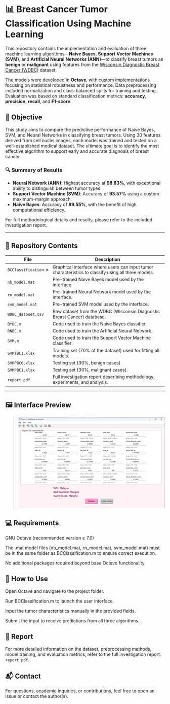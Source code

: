 # 📊 Breast Cancer Tumor Classification Using Machine Learning

This repository contains the implementation and evaluation of three machine learning algorithms—**Naive Bayes**, **Support Vector Machines (SVM)**, and **Artificial Neural Networks (ANN)**—to classify breast tumors as **benign** or **malignant** using features from the [Wisconsin Diagnostic Breast Cancer (WDBC)](https://archive.ics.uci.edu/ml/datasets/Breast+Cancer+Wisconsin+(Diagnostic)) dataset.

The models were developed in **Octave**, with custom implementations focusing on statistical robustness and performance. Data preprocessing included normalization and class-balanced splits for training and testing. Evaluation was based on standard classification metrics: **accuracy**, **precision**, **recall**, and **F1-score**.

## 🧠 Objective

This study aims to compare the predictive performance of Naive Bayes, SVM, and Neural Networks in classifying breast tumors. Using 30 features derived from cell nuclei images, each model was trained and tested on a well-established medical dataset. The ultimate goal is to identify the most effective algorithm to support early and accurate diagnosis of breast cancer.

### 🔍 Summary of Results
- **Neural Network (ANN)**: Highest accuracy at **98.83%**, with exceptional ability to distinguish between tumor types.
- **Support Vector Machine (SVM)**: Accuracy of **93.57%** using a custom maximum-margin approach.
- **Naive Bayes**: Accuracy of **89.55%**, with the benefit of high computational efficiency.

For full methodological details and results, please refer to the included investigation report.

---

## 📁 Repository Contents

| File | Description |
|------|-------------|
| `BCClassification.m` | Graphical interface where users can input tumor characteristics to classify using all three models. |
| `nb_model.mat` | Pre-trained Naive Bayes model used by the interface. |
| `rn_model.mat` | Pre-trained Neural Network model used by the interface. |
| `svm_model.mat` | Pre-trained SVM model used by the interface. |
| `WDBC_dataset.csv` | Raw dataset from the WDBC (Wisconsin Diagnostic Breast Cancer) database. |
| `BYBC.m` | Code used to train the Naive Bayes classifier. |
| `RNBC.m` | Code used to train the Artificial Neural Network. |
| `SVM.m` | Code used to train the Support Vector Machine classifier. |
| `SVMTBC1.xlsx` | Training set (70% of the dataset) used for fitting all models. |
| `SVMPBC0.xlsx` | Testing set (30%, benign cases). |
| `SVMPBC1.xlsx` | Testing set (30%, malignant cases). |
| `report.pdf` | Full investigation report describing methodology, experiments, and analysis. |

---

## 🖼️ Interface Preview
> ![Interface Preview](interface_preview.jpg)

## 💻 Requirements
GNU Octave (recommended version ≥ 7.0)

The .mat model files (nb_model.mat, rn_model.mat, svm_model.mat) must be in the same folder as BCClassification.m to ensure correct execution.

No additional packages required beyond base Octave functionality.

## 🚀 How to Use
Open Octave and navigate to the project folder.

Run BCClassification.m to launch the user interface.

Input the tumor characteristics manually in the provided fields.

Submit the input to receive predictions from all three algorithms.

## 📖 Report
For more detailed information on the dataset, preprocessing methods, model training, and evaluation metrics, refer to the full investigation report: `report.pdf`.

## 📬 Contact
For questions, academic inquiries, or contributions, feel free to open an issue or contact the author(s).


